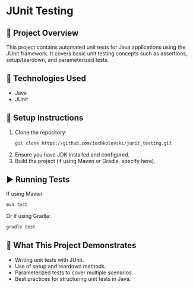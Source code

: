 # JUnit Testing

## 📌 Project Overview
This project contains automated unit tests for Java applications using the JUnit framework. It covers basic unit testing concepts such as assertions, setup/teardown, and parameterized tests.

## 🚀 Technologies Used
- Java
- JUnit

## 🔧 Setup Instructions
1. Clone the repository:
   ```bash
   git clone https://github.com/iochkolovski/junit_testing.git
   ```
2. Ensure you have JDK installed and configured.
3. Build the project (if using Maven or Gradle, specify here).

## ▶️ Running Tests
If using Maven:
```bash
mvn test
```
Or if using Gradle:
```bash
gradle test
```

## 📝 What This Project Demonstrates
- Writing unit tests with JUnit.
- Use of setup and teardown methods.
- Parameterized tests to cover multiple scenarios.
- Best practices for structuring unit tests in Java.
